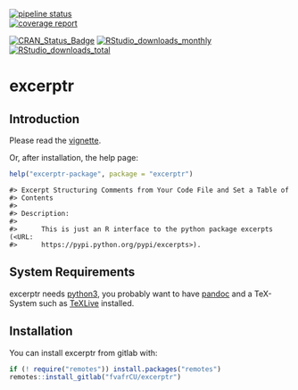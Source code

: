 [![pipeline status](https://gitlab.com/fvafrCU/excerptr/badges/master/pipeline.svg)](https://gitlab.com/fvafrCU/excerptr/-/commits/master)    
[![coverage report](https://gitlab.com/fvafrCU/excerptr/badges/master/coverage.svg)](https://gitlab.com/fvafrCU/excerptr/-/commits/master)
<!-- 
    [![Build Status](https://travis-ci.org/fvafrCU/excerptr.svg?branch=master)](https://travis-ci.org/fvafrCU/excerptr)
    [![Coverage Status](https://codecov.io/github/fvafrCU/excerptr/coverage.svg?branch=master)](https://codecov.io/github/fvafrCU/excerptr?branch=master)
-->
[![CRAN_Status_Badge](https://www.r-pkg.org/badges/version/excerptr)](https://cran.r-project.org/package=excerptr)
[![RStudio_downloads_monthly](https://cranlogs.r-pkg.org/badges/excerptr)](https://cran.r-project.org/package=excerptr)
[![RStudio_downloads_total](https://cranlogs.r-pkg.org/badges/grand-total/excerptr)](https://cran.r-project.org/package=excerptr)

<!-- README.md is generated from README.Rmd. Please edit that file -->



# excerptr
## Introduction
Please read the
[vignette](https://cran.r-project.org/package=excerptr/vignettes/An_Introduction_to_excerptr.html).

Or, after installation, the help page:

```r
help("excerptr-package", package = "excerptr")
```

```
#> Excerpt Structuring Comments from Your Code File and Set a Table of
#> Contents
#> 
#> Description:
#> 
#>      This is just an R interface to the python package excerpts (<URL:
#>      https://pypi.python.org/pypi/excerpts>).
```

## System Requirements
excerptr needs [python3](https://www.python.org/download/releases/3.0/),
you probably want to have [pandoc](https://www.pandoc.org/) and a TeX-System such as 
[TeXLive](https://www.tug.org/texlive/) installed.
## Installation

You can install excerptr from gitlab with:


```r
if (! require("remotes")) install.packages("remotes")
remotes::install_gitlab("fvafrCU/excerptr")
```


